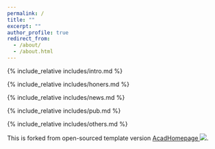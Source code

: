 ```yaml
---
permalink: /
title: ""
excerpt: ""
author_profile: true
redirect_from: 
  - /about/
  - /about.html
---
```


<span class='anchor' id='about-me'></span>
{% include_relative includes/intro.md %}

{% include_relative includes/honers.md %}

{% include_relative includes/news.md %}

{% include_relative includes/pub.md %}

{% include_relative includes/others.md %}

This is forked from open-sourced template version [AcadHomepage ![](https://img.shields.io/github/stars/RayeRen/acad-homepage.github.io?style=social)](https://github.com/RayeRen/acad-homepage.github.io).

<script type="text/javascript" src="//rf.revolvermaps.com/0/0/4.js?i=5tlnsxtssam&amp;m=3&amp;h=128&amp;c=ff0000&amp;r=0" async="async"></script>

